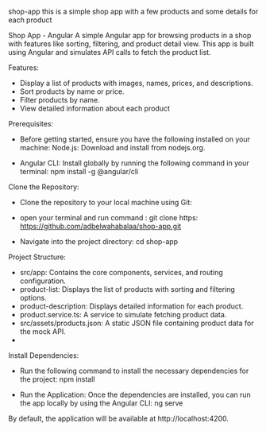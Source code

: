 shop-app
this is a simple shop app with a few products and some details for each product

Shop App - Angular A simple Angular app for browsing products in a shop with features like sorting, filtering, and product detail view. This app is built using Angular and simulates API calls to fetch the product list.

Features:

- Display a list of products with images, names, prices, and descriptions.
- Sort products by name or price.
- Filter products by name.
- View detailed information about each product
 
Prerequisites:

- Before getting started, ensure you have the following installed on your machine:
Node.js: Download and install from nodejs.org.

- Angular CLI: Install globally by running the following command in your terminal:
npm install -g @angular/cli

Clone the Repository:

- Clone the repository to your local machine using Git:

- open your terminal and run command : git clone https: https://github.com/adbelwahabalaa/shop-app.git

- Navigate into the project directory: cd shop-app

Project Structure:

- src/app: Contains the core components, services, and routing configuration.
- product-list: Displays the list of products with sorting and filtering options.
- product-description: Displays detailed information for each product.
- product.service.ts: A service to simulate fetching product data.
- src/assets/products.json: A static JSON file containing product data for the mock API.
- 
Install Dependencies:

- Run the following command to install the necessary dependencies for the project: npm install

- Run the Application: Once the dependencies are installed, you can run the app locally by using the Angular CLI: ng serve

By default, the application will be available at http://localhost:4200.
